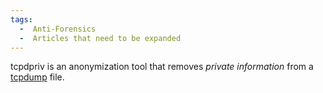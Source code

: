 ```yaml
---
tags:
  -  Anti-Forensics
  -  Articles that need to be expanded
---
```

tcpdpriv is an anonymization tool that removes *private information*
from a [tcpdump](tcpdump.md) file.